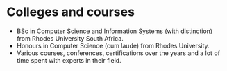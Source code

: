 # Colleges and courses

- BSc in Computer Science and Information Systems (with distinction) from Rhodes University South Africa.
- Honours in Computer Science (cum laude) from Rhodes University.
- Various courses, conferences, certifications over the years and a lot of time spent with experts in their field. 